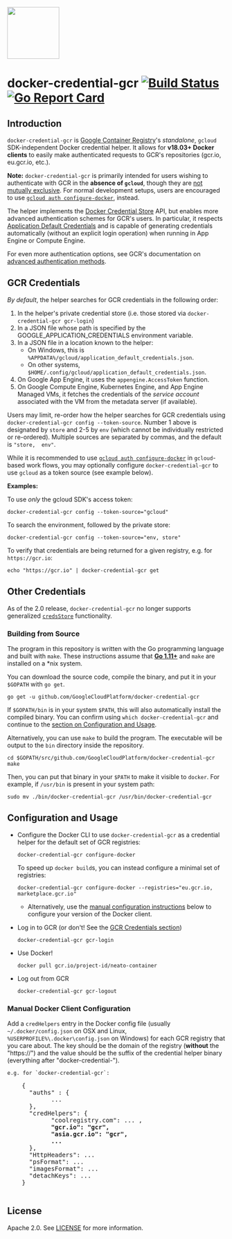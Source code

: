 <a href="https://gcr.io"><img src="https://avatars2.githubusercontent.com/u/21046548?s=400&v=4" height="120"/></a>

# docker-credential-gcr [![Build Status](https://github.com/GoogleCloudPlatform/docker-credential-gcr/actions/workflows/test.yml/badge.svg)](https://travis-ci.org/GoogleCloudPlatform/docker-credential-gcr) [![Go Report Card](https://goreportcard.com/badge/GoogleCloudPlatform/docker-credential-gcr)](https://goreportcard.com/report/GoogleCloudPlatform/docker-credential-gcr)

## Introduction

`docker-credential-gcr` is [Google Container Registry](https://cloud.google.com/container-registry/)'s _standalone_, `gcloud` SDK-independent Docker credential helper. It allows for **v18.03+ Docker clients** to easily make authenticated requests to GCR's repositories (gcr.io, eu.gcr.io, etc.).

**Note:** `docker-credential-gcr` is primarily intended for users wishing to authenticate with GCR in the **absence of `gcloud`**, though they are [not mutually exclusive](#gcr-credentials). For normal development setups, users are encouraged to use [`gcloud auth configure-docker`](https://cloud.google.com/sdk/gcloud/reference/auth/configure-docker), instead.

The helper implements the [Docker Credential Store](https://docs.docker.com/engine/reference/commandline/login/#/credentials-store) API, but enables more advanced authentication schemes for GCR's users. In particular, it respects [Application Default Credentials](https://developers.google.com/identity/protocols/application-default-credentials) and is capable of generating credentials automatically (without an explicit login operation) when running in App Engine or Compute Engine.

For even more authentication options, see GCR's documentation on [advanced authentication methods](https://cloud.google.com/container-registry/docs/advanced-authentication).

## GCR Credentials

_By default_, the helper searches for GCR credentials in the following order:

1. In the helper's private credential store (i.e. those stored via `docker-credential-gcr gcr-login`)
1. In a JSON file whose path is specified by the GOOGLE_APPLICATION_CREDENTIALS environment variable.
1. In a JSON file in a location known to the helper:
	* On Windows, this is `%APPDATA%/gcloud/application_default_credentials.json`.
	* On other systems, `$HOME/.config/gcloud/application_default_credentials.json`.
1. On Google App Engine, it uses the `appengine.AccessToken` function.
1. On Google Compute Engine, Kubernetes Engine, and App Engine Managed VMs, it fetches the credentials of the _service account_ associated with the VM from the metadata server (if available).

Users may limit, re-order how the helper searches for GCR credentials using `docker-credential-gcr config --token-source`. Number 1 above is designated by `store` and 2-5 by `env` (which cannot be individually restricted or re-ordered). Multiple sources are separated by commas, and the default is `"store,  env"`.

While it is recommended to use [`gcloud auth configure-docker`](https://cloud.google.com/sdk/gcloud/reference/auth/configure-docker) in `gcloud`-based work flows, you may optionally configure `docker-credential-gcr` to use `gcloud` as a token source (see example below).

**Examples:**

To use _only_ the gcloud SDK's access token:
```shell
docker-credential-gcr config --token-source="gcloud"
```

To search the environment, followed by the private store:
```shell
docker-credential-gcr config --token-source="env, store"
```

To verify that credentials are being returned for a given registry, e.g. for `https://gcr.io`:

```shell
echo "https://gcr.io" | docker-credential-gcr get
```

## Other Credentials

As of the 2.0 release, `docker-credential-gcr` no longer supports generalized [`credsStore`](https://docs.docker.com/engine/reference/commandline/login/#/credentials-store) functionality.

### Building from Source

The program in this repository is written with the Go programming language and built with `make`. These instructions assume that [**Go 1.11+**](https://golang.org/) and `make` are installed on a \*nix system.

You can download the source code, compile the binary, and put it in your `$GOPATH` with `go get`.

```shell
go get -u github.com/GoogleCloudPlatform/docker-credential-gcr
```

If `$GOPATH/bin` is in your system `$PATH`, this will also automatically install the compiled binary. You can confirm using `which docker-credential-gcr` and continue to the [section on Configuration and Usage](#configuration-and-usage).

Alternatively, you can use `make` to build the program. The executable will be output to the `bin` directory inside the repository.

```shell
cd $GOPATH/src/github.com/GoogleCloudPlatform/docker-credential-gcr
make
```

Then, you can put that binary in your `$PATH` to make it visible to `docker`. For example, if `/usr/bin` is present in your system path:

```shell
sudo mv ./bin/docker-credential-gcr /usr/bin/docker-credential-gcr
```

## Configuration and Usage

* Configure the Docker CLI to use `docker-credential-gcr` as a credential helper for the default set of GCR registries:

	```shell
	docker-credential-gcr configure-docker
	```

  To speed up `docker build`s, you can instead configure a minimal set of registries:

  ```shell
  docker-credential-gcr configure-docker --registries="eu.gcr.io, marketplace.gcr.io"
  ```

  * Alternatively, use the [manual configuration instructions](#manual-docker-client-configuration) below to configure your version of the Docker client.

* Log in to GCR (or don't! See the [GCR Credentials section](#gcr-credentials))

	```shell
	docker-credential-gcr gcr-login
	```

* Use Docker!

	```shell
	docker pull gcr.io/project-id/neato-container
	```

* Log out from GCR

	```shell
	docker-credential-gcr gcr-logout
	```

### Manual Docker Client Configuration

Add a `credHelpers` entry in the Docker config file (usually `~/.docker/config.json` on OSX and Linux, `%USERPROFILE%\.docker\config.json` on Windows) for each GCR registry that you care about. The key should be the domain of the registry (**without** the "https://") and the value should be the suffix of the credential helper binary (everything after "docker-credential-").

	e.g. for `docker-credential-gcr`:

  <pre>
    {
      "auths" : {
            ...
      },
      "credHelpers": {
            "coolregistry.com": ... ,
            <b>"gcr.io": "gcr",
            "asia.gcr.io": "gcr",
            ...</b>
      },
      "HttpHeaders": ...
      "psFormat": ...
      "imagesFormat": ...
      "detachKeys": ...
    }
  </pre>

## License

Apache 2.0. See [LICENSE](LICENSE) for more information.
